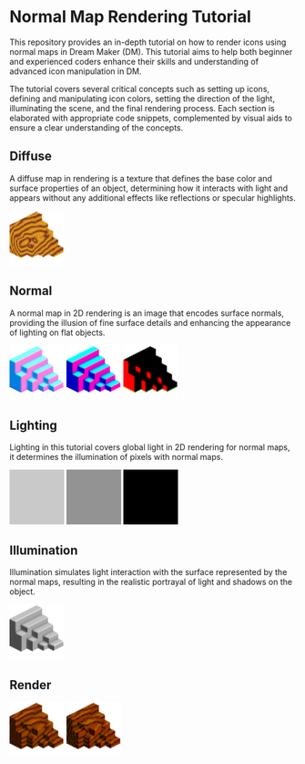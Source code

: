# Normal Map Rendering Tutorial

This repository provides an in-depth tutorial on how to render icons using normal maps in Dream Maker (DM). This tutorial aims to help both beginner and experienced coders enhance their skills and understanding of advanced icon manipulation in DM. 

The tutorial covers several critical concepts such as setting up icons, defining and manipulating icon colors, setting the direction of the light, illuminating the scene, and the final rendering process. Each section is elaborated with appropriate code snippets, complemented by visual aids to ensure a clear understanding of the concepts. 

## Diffuse
A diffuse map in rendering is a texture that defines the base color and surface properties of an object, determining how it interacts with light and appears without any additional effects like reflections or specular highlights.

<img src="./samples/diffuse.png" title="Diffuse" width="96" height="96">

## Normal
A normal map in 2D rendering is an image that encodes surface normals, providing the illusion of fine surface details and enhancing the appearance of lighting on flat objects.

<img src="./samples/normal.png" title="Normal" width="96" height="96">
<img src="./samples/normal_pos.png" title="Positive Normal" width="96" height="96">
<img src="./samples/normal_neg.png" title="Negative Normal" width="96" height="96">

## Lighting
Lighting in this tutorial covers global light in 2D rendering for normal maps, it determines the illumination of pixels with normal maps.

<img src="./samples/light.png" title="Light" width="96" height="96">
<img src="./samples/light_pos.png" title="Positive Light" width="96" height="96">
<img src="./samples/light_neg.png" title="Negative Light" width="96" height="96">

## Illumination
Illumination simulates light interaction with the surface represented by the normal maps, resulting in the realistic portrayal of light and shadows on the object.

<img src="./samples/illumination.png" title="Illumination" width="96" height="96">

## Render
<img src="./samples/render.png" title="Render" width="96" height="96">
<img src="./samples/render_reduced.png" title="Render - Reduced Colors" width="96" height="96">